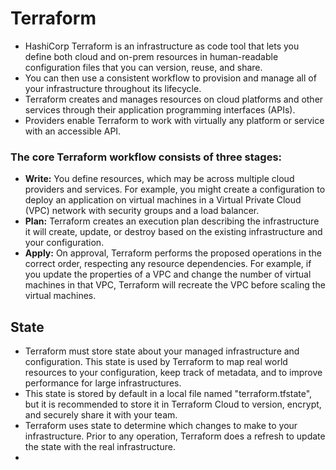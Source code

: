 # Terraform
- HashiCorp Terraform is an infrastructure as code tool that lets you define both cloud and on-prem resources in human-readable configuration files that you can version, reuse, and share.
- You can then use a consistent workflow to provision and manage all of your infrastructure throughout its lifecycle.
- Terraform creates and manages resources on cloud platforms and other services through their application programming interfaces (APIs).
- Providers enable Terraform to work with virtually any platform or service with an accessible API.

### The core Terraform workflow consists of three stages:
- **Write:** You define resources, which may be across multiple cloud providers and services. For example, you might create a configuration to deploy an application on virtual machines in a Virtual Private Cloud (VPC) network with security groups and a load balancer.
- **Plan:** Terraform creates an execution plan describing the infrastructure it will create, update, or destroy based on the existing infrastructure and your configuration.
- **Apply:** On approval, Terraform performs the proposed operations in the correct order, respecting any resource dependencies. For example, if you update the properties of a VPC and change the number of virtual machines in that VPC, Terraform will recreate the VPC before scaling the virtual machines.

## State
- Terraform must store state about your managed infrastructure and configuration. This state is used by Terraform to map real world resources to your configuration, keep track of metadata, and to improve performance for large infrastructures.
- This state is stored by default in a local file named "terraform.tfstate", but it is recommended to store it in Terraform Cloud to version, encrypt, and securely share it with your team.
- Terraform uses state to determine which changes to make to your infrastructure. Prior to any operation, Terraform does a refresh to update the state with the real infrastructure.
- 
